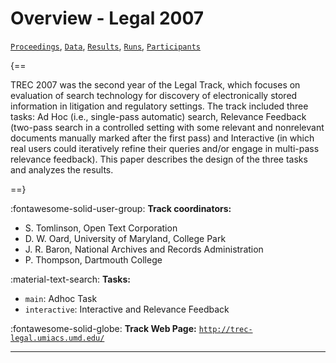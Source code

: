 # Overview - Legal 2007

[`Proceedings`](./proceedings.md), [`Data`](./data.md), [`Results`](./results.md), [`Runs`](./runs.md), [`Participants`](./participants.md)

{==

TREC 2007 was the second year of the Legal Track, which focuses on evaluation of search technology for discovery of electronically stored information in litigation and regulatory settings. The track included three tasks: Ad Hoc (i.e., single-pass automatic) search, Relevance Feedback (two-pass search in a controlled setting with some relevant and nonrelevant documents manually marked after the first pass) and Interactive (in which real users could iteratively refine their queries and/or engage in multi-pass relevance feedback). This paper describes the design of the three tasks and analyzes the results.

==}

:fontawesome-solid-user-group: **Track coordinators:**

- S. Tomlinson, Open Text Corporation 
- D. W. Oard, University of Maryland, College Park 
- J. R. Baron, National Archives and Records Administration 
- P. Thompson, Dartmouth College 

:material-text-search: **Tasks:**

- `main`: Adhoc Task 
- `interactive`: Interactive and Relevance Feedback 

:fontawesome-solid-globe: **Track Web Page:** [`http://trec-legal.umiacs.umd.edu/`](http://trec-legal.umiacs.umd.edu/) 

---

